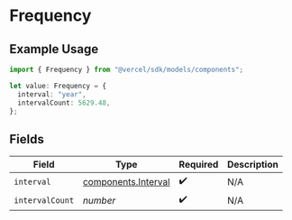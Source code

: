 # Frequency

## Example Usage

```typescript
import { Frequency } from "@vercel/sdk/models/components";

let value: Frequency = {
  interval: "year",
  intervalCount: 5629.48,
};
```

## Fields

| Field                                                      | Type                                                       | Required                                                   | Description                                                |
| ---------------------------------------------------------- | ---------------------------------------------------------- | ---------------------------------------------------------- | ---------------------------------------------------------- |
| `interval`                                                 | [components.Interval](../../models/components/interval.md) | :heavy_check_mark:                                         | N/A                                                        |
| `intervalCount`                                            | *number*                                                   | :heavy_check_mark:                                         | N/A                                                        |